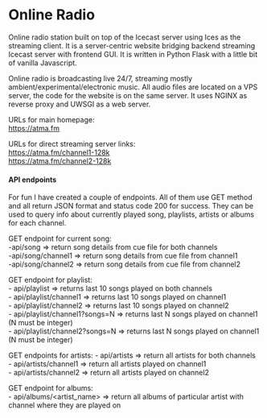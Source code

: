 # Online Radio 
Online radio station built on top of the Icecast server using Ices as the streaming client. It is a server-centric website bridging backend streaming Icecast server with frontend GUI. It is written in Python Flask with a little bit of vanilla Javascript.

Online radio is broadcasting live 24/7, streaming mostly ambient/experimental/electronic music. All audio files are located on a VPS server, the code for the website is on the same server. It uses NGINX as reverse proxy and UWSGI as a web server.

URLs for main homepage:   
https://atma.fm  

URLs for direct streaming server links:  
https://atma.fm/channel1-128k  
https://atma.fm/channel2-128k


#### API endpoints
For fun I have created a couple of endpoints. All of them use GET method and all return JSON format and status code 200 for success. They can be used to query info about currently played song, playlists, artists or albums for each channel. 

 GET endpoint for current song:  
    -api/song => return song details from cue file for both channels  
    -api/song/channel1 => return song details from cue file from channel1  
    -api/song/channel2 => return song details from cue file from channel2  

GET endpoint for playlist:  
    - api/playlist => returns last 10 songs played on both channels  
    - api/playlist/channel1 => returns last 10 songs played on channel1   
    - api/playlist/channel2 => returns last 10 songs played on channel2   
    - api/playlist/channel1?songs=N => returns last N songs played on channel1 (N must be integer)  
    - api/playlist/channel2?songs=N => returns last N songs played on channel1 (N must be integer)  

GET endpoints for artists: 
    - api/artists => return all artists for both channels  
    - api/artists/channel1 => return all artists played on channel1  
    - api/artists/channel2 => return all artists played on channel2  

GET endpoint for albums:  
    - api/albums/<artist_name> => return all albums of particular artist with channel where they are played on  
